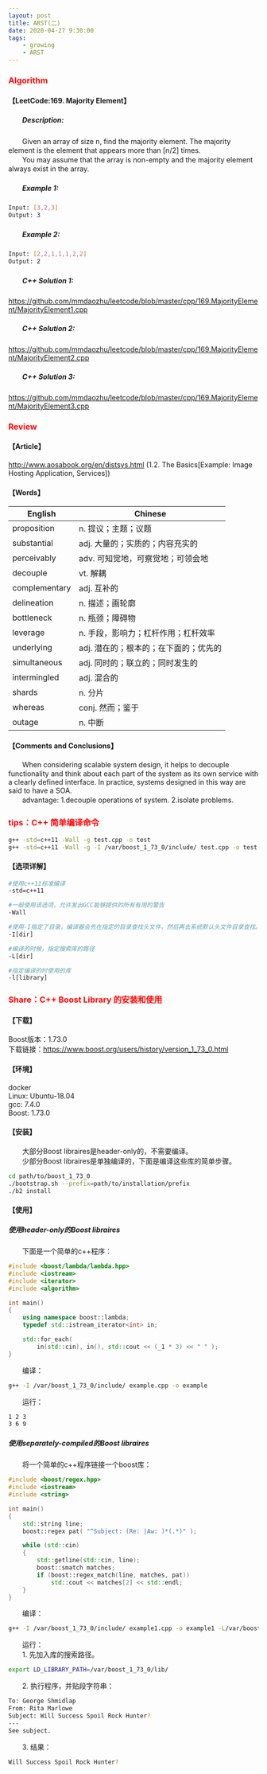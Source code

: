 ```yaml
---
layout: post
title: ARST(二)
date: 2020-04-27 9:30:00
tags: 
	- growing
	- ARST
---
```


###  <font color=red>Algorithm</font>

#### **【LeetCode:169. Majority Element】**

##### 　　Description:
　　Given an array of size n, find the majority element. The majority element is the element that appears more than [n/2] times.  
　　You may assume that the array is non-empty and the majority element always exist in the array.  

##### 　　Example 1:
```sh
Input: [3,2,3]
Output: 3
```

##### 　　Example 2:
```sh
Input: [2,2,1,1,1,2,2]
Output: 2
```

##### 　　C++ Solution 1:
https://github.com/mmdaozhu/leetcode/blob/master/cpp/169.MajorityElement/MajorityElement1.cpp  

##### 　　C++ Solution 2:
https://github.com/mmdaozhu/leetcode/blob/master/cpp/169.MajorityElement/MajorityElement2.cpp  

##### 　　C++ Solution 3:
https://github.com/mmdaozhu/leetcode/blob/master/cpp/169.MajorityElement/MajorityElement3.cpp  

###  <font color=red>Review</font>

#### **【Article】**
http://www.aosabook.org/en/distsys.html (1.2. The Basics[Example: Image Hosting Application, Services])

#### **【Words】**

English | Chinese
-|-
proposition | n. 提议；主题；议题
substantial | adj. 大量的；实质的；内容充实的
perceivably | adv. 可知觉地，可察觉地；可领会地
decouple | vt. 解耦
complementary | adj. 互补的
delineation | n. 描述；画轮廓
bottleneck | n. 瓶颈；障碍物
leverage | n. 手段，影响力；杠杆作用；杠杆效率
underlying | adj. 潜在的；根本的；在下面的；优先的
simultaneous | adj. 同时的；联立的；同时发生的
intermingled | adj. 混合的
shards | n. 分片
whereas | conj. 然而；鉴于
outage | n. 中断

#### **【Comments and Conclusions】**
　　When considering scalable system design, it helps to decouple functionality and think about each part of the system as its own service with a clearly defined interface. In practice, systems designed in this way are said to have a SOA.  
　　advantage: 1.decouple operations of system. 2.isolate problems.  


###  <font color=red>tips：C++ 简单编译命令</font>
```sh
g++ -std=c++11 -Wall -g test.cpp -o test
g++ -std=c++11 -Wall -g -I /var/boost_1_73_0/include/ test.cpp -o test -L/var/boost_1_73_0/lib/ -lboost_regex

```

#### **【选项详解】**
```sh
#使用c++11标准编译
-std=c++11

#一般使用该选项，允许发出GCC能够提供的所有有用的警告
-Wall

#使用-I指定了目录，编译器会先在指定的目录查找头文件，然后再去系统默认头文件目录查找。
-I[dir]

#编译的时候，指定搜索库的路径
-L[dir]

#指定编译的时使用的库
-l[library]  
```

###  <font color=red>Share：C++ Boost Library 的安装和使用</font>

#### **【下载】**
Boost版本：1.73.0  
下载链接：https://www.boost.org/users/history/version_1_73_0.html  

#### **【环境】**
docker  
Linux: Ubuntu-18.04  
gcc: 7.4.0  
Boost: 1.73.0  

#### **【安装】**
　　大部分Boost libraires是header-only的，不需要编译。  
　　少部分Boost libraires是单独编译的，下面是编译这些库的简单步骤。  
```sh
cd path/to/boost_1_73_0
./bootstrap.sh --prefix=path/to/installation/prefix
./b2 install
```
	
#### **【使用】**

##### 使用header-only的Boost libraires

　　下面是一个简单的c++程序：  
```cpp
#include <boost/lambda/lambda.hpp>
#include <iostream>
#include <iterator>
#include <algorithm>

int main()
{
    using namespace boost::lambda;
    typedef std::istream_iterator<int> in;

    std::for_each(
        in(std::cin), in(), std::cout << (_1 * 3) << " " );
}
```

　　编译：  
```sh
g++ -I /var/boost_1_73_0/include/ example.cpp -o example
```
　　运行：  
```sh
1 2 3
3 6 9
```

##### 使用separately-compiled的Boost libraires

　　将一个简单的c++程序链接一个boost库：  
```cpp
#include <boost/regex.hpp>
#include <iostream>
#include <string>

int main()
{
    std::string line;
    boost::regex pat( "^Subject: (Re: |Aw: )*(.*)" );

    while (std::cin)
    {
        std::getline(std::cin, line);
        boost::smatch matches;
        if (boost::regex_match(line, matches, pat))
            std::cout << matches[2] << std::endl;
    }
}
```

　　编译：  
```sh
g++ -I /var/boost_1_73_0/include/ example1.cpp -o example1 -L/var/boost_1_73_0/lib/ -lboost_regex
```
　　运行：  
　　1. 先加入库的搜索路径。  
```sh
export LD_LIBRARY_PATH=/var/boost_1_73_0/lib/
```

　　2. 执行程序，并贴段字符串：  
```sh
To: George Shmidlap
From: Rita Marlowe
Subject: Will Success Spoil Rock Hunter?
---
See subject.
```

　　3. 结果：  
```sh
Will Success Spoil Rock Hunter?
```
